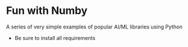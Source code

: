 # Fun with Numby

A series of very simple examples of popular AI/ML libraries using Python

* Be sure to install all requirements